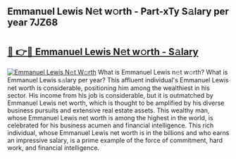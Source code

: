 ## Emmanuel Lewis N𝚎t w𝚘rth - Part-xTy S𝚊lary per year 7JZ68

# <h2><a href="http://gc4f84.nevu.top/?p=Emmanuel+Lewis">🔗 👉🔴 Emmanuel Lewis N𝚎t w𝚘rth - S𝚊lary</a></h2>

[![Emmanuel Lewis N𝚎t W𝚘rth](https://i.imgur.com/Oavwk0R.jpeg)](http://gc4f84.nevu.top/?p=Emmanuel+Lewis)
What is Emmanuel Lewis n𝚎t w𝚘rth? What is Emmanuel Lewis s𝚊lary per year?
This affluent individual's Emmanuel Lewis net worth is considerable, positioning him among the wealthiest in his sector. His income from his job is considerable, but it is outmatched by Emmanuel Lewis net worth, which is thought to be amplified by his diverse business pursuits and extensive real estate assets. This wealthy man, whose Emmanuel Lewis net worth is among the highest in the world, is celebrated for his business acumen and financial intelligence. This rich individual, whose Emmanuel Lewis net worth is in the billions and who earns an impressive salary, is a prime example of the force of commitment, hard work, and financial intelligence.
